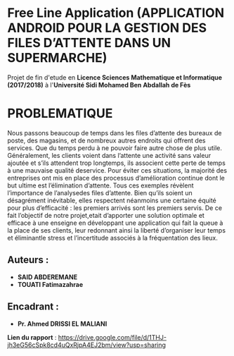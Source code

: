 # Free Line Application (APPLICATION ANDROID POUR LA GESTION DES FILES D’ATTENTE DANS UN SUPERMARCHE)
Projet de fin d'etude en **Licence Sciences Mathematique et Informatique (2017/2018)**  à l'**Université Sidi Mohamed Ben Abdallah de Fès**
# PROBLEMATIQUE
Nous passons beaucoup de temps dans les files d’attente des bureaux de poste, des magasins, et de nombreux autres endroits qui offrent des services. Que du temps perdu à ne pouvoir faire autre chose de plus utile. Généralement, les clients voient dans l’attente une activité sans valeur ajoutée et s’ils attendent trop longtemps, ils associent cette perte de temps à une mauvaise qualité deservice. 
Pour éviter ces situations, la majorité des entreprises ont mis en place des processus d’amélioration continue dont le but ultime est l’élimination d’attente. Tous ces exemples révèlent l’importance de l’analysedes files d’attente. Bien qu’ils soient un désagrément inévitable, elles respectent néanmoins une certaine équité pour plus d’efficacité : les premiers arrivés sont les premiers servis. De ce fait l’objectif de notre projet,etait d’apporter une solution optimale et efficace à une enseigne en développant une application qui fait la queue à la place de ses clients, leur redonnant ainsi la liberté d’organiser leur temps et éliminantle stress et l’incertitude associés à la fréquentation des lieux.

## Auteurs :
- **SAID ABDEREMANE**
- **TOUATI Fatimazahrae**

## Encadrant :
- **Pr. Ahmed DRISSI EL MALIANI**

**Lien du rapport** : https://drive.google.com/file/d/1THJ-jh3eG56cSpk8cd4uQxRjpA4EJ2bm/view?usp=sharing


